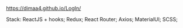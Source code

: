 https://dimaa4.github.io/LogIn/

Stack:
ReactJS + hooks;
Redux;
React Router;
Axios;
MaterialUI;
SCSS;
